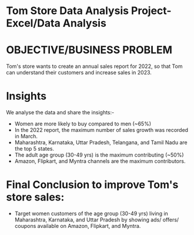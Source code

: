 # Tom Store Data Analysis Project-Excel/Data Analysis

# OBJECTIVE/BUSINESS PROBLEM
Tom's store wants to create an annual sales report for 2022, so that Tom can understand their customers and increase sales in 2023.

# Insights
We analyse the data and share the insights:-
* Women are more likely to buy compared to men (~65%)
* In the 2022 report, the maximum number of sales growth was recorded in March.
* Maharashtra, Karnataka, Uttar Pradesh, Telangana, and Tamil Nadu are the top 5 states.
* The adult age group (30-49 yrs) is the maximum contributing (~50%)
* Amazon, Flipkart, and Myntra channels are the maximum contributors.

# Final Conclusion to improve Tom's store sales:
* Target women customers of the age group (30-49 yrs) living in Maharashtra, Karnataka, and Uttar Pradesh by showing ads/ offers/ coupons available on Amazon, Flipkart, and Myntra.
